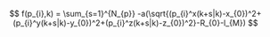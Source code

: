 $$
f(p_{i},k) = \sum_{s=1}^{N_{p}} -a(\sqrt{(p_{i}^x(k+s|k)-x_{0})^2+(p_{i}^y(k+s|k)-y_{0})^2+(p_{i}^z(k+s|k)-z_{0})^2}-R_{0}-l_{M})
$$
